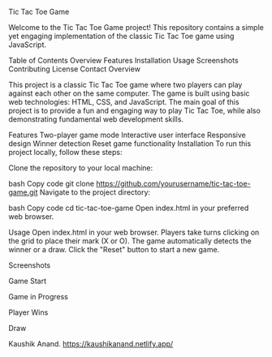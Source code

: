Tic Tac Toe Game

Welcome to the Tic Tac Toe Game project! This repository contains a simple yet engaging implementation of the classic Tic Tac Toe game using JavaScript.

Table of Contents Overview Features Installation Usage Screenshots Contributing License Contact Overview

This project is a classic Tic Tac Toe game where two players can play against each other on the same computer. The game is built using basic web technologies: HTML, CSS, and JavaScript. The main goal of this project is to provide a fun and engaging way to play Tic Tac Toe, while also demonstrating fundamental web development skills.

Features Two-player game mode Interactive user interface Responsive design Winner detection Reset game functionality Installation To run this project locally, follow these steps:

Clone the repository to your local machine:

bash Copy code git clone https://github.com/yourusername/tic-tac-toe-game.git Navigate to the project directory:

bash Copy code cd tic-tac-toe-game Open index.html in your preferred web browser.

Usage Open index.html in your web browser. Players take turns clicking on the grid to place their mark (X or O). The game automatically detects the winner or a draw. Click the "Reset" button to start a new game.

Screenshots

Game Start

Game in Progress

Player Wins

Draw

Kaushik Anand.
 https://kaushikanand.netlify.app/
